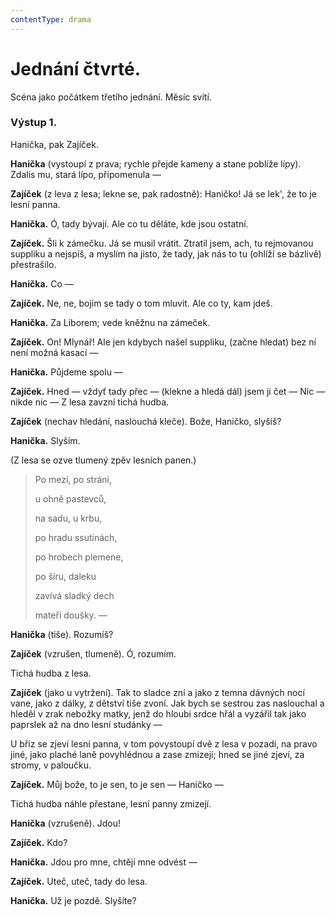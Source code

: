 ```yaml
---
contentType: drama
---
```


# Jednání čtvrté.

Scéna jako počátkem třetího jednání. Měsíc svítí.

### Výstup 1.

Hanička, pak Zajíček.

**Hanička** (vystoupí z prava; rychle přejde kameny a stane poblíže lípy). Zdalis mu, stará lípo, připomenula —

**Zajíček** (z leva z lesa; lekne se, pak radostně): Haničko! Já se lek', že to je lesní panna.

**Hanička.** Ó, tady bývají. Ale co tu děláte, kde jsou ostatní.

**Zajíček.** Šli k zámečku. Já se musil vrátit. Ztratil jsem, ach, tu rejmovanou suppliku a nejspíš, a myslím na jisto, že tady, jak nás to tu (ohlíží se bázlivě) přestrašilo.

**Hanička.** Co —

**Zajíček.** Ne, ne, bojím se tady o tom mluvit. Ale co ty, kam jdeš.

**Hanička.** Za Liborem; vede kněžnu na zámeček.

**Zajíček.** On! Mlynář! Ale jen kdybych našel suppliku, (začne hledat) bez ní není možná kasací —

**Hanička.** Půjdeme spolu —

**Zajíček.** Hned — vždyť tady přec — (klekne a hledá dál) jsem ji čet — Nic — nikde nic — Z lesa zavzní tichá hudba.

**Zajíček** (nechav hledání, naslouchá kleče). Bože, Haničko, slyšíš?

**Hanička.** Slyším.

(Z lesa se ozve tlumený zpěv lesních panen.)

> Po mezi, po stráni, 
> 
> u ohně pastevců, 
> 
> na sadu, u krbu, 
> 
> po hradu ssutinách, 
> 
> po hrobech plemene, 
> 
> po šíru, daleku 
> 
> zavívá sladký dech 
> 
> mateří doušky. —

**Hanička** (tiše). Rozumíš?

**Zajíček** (vzrušen, tlumeně). Ó, rozumím.

Tichá hudba z lesa.

**Zajíček** (jako u vytržení). Tak to sladce zní a jako z temna dávných nocí vane, jako z dálky, z dětství tiše zvoní. Jak bych se sestrou zas naslouchal a hleděl v zrak nebožky matky, jenž do hloubi srdce hřál a vyzářil tak jako paprslek až na dno lesní studánky —

U břiz se zjeví lesní panna, v tom povystoupí dvě z lesa v pozadí, na pravo jiné, jako plaché laně povyhlédnou a zase zmizejí; hned se jiné zjeví, za stromy, v paloučku.

**Zajíček.** Můj bože, to je sen, to je sen — Haničko —

Tichá hudba náhle přestane, lesní panny zmizejí.

**Hanička** (vzrušeně). Jdou! 

**Zajíček.** Kdo?

**Hanička.** Jdou pro mne, chtějí mne odvést — 

**Zajíček.** Uteč, uteč, tady do lesa. 

**Hanička.** Už je pozdě. Slyšíte?
